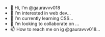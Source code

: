 - 👋 Hi, I’m @gauravvv018
- 👀 I’m interested in web dev...
- 🌱 I’m currently learning CSS...
- 💞️ I’m looking to collaborate on ...
- 📫 How to reach me on ig @gauravvv018...

<!---
gauravvv018/gauravvv018 is a ✨ special ✨ repository because its `README.md` (this file) appears on your GitHub profile.
You can click the Preview link to take a look at your changes.
--->
